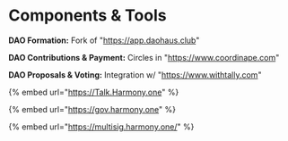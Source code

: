 # Components & Tools

**DAO Formation:** Fork of "https://app.daohaus.club"

**DAO Contributions & Payment:** Circles in "https://www.coordinape.com"

**DAO Proposals & Voting:** Integration w/ "https://www.withtally.com"



{% embed url="https://Talk.Harmony.one" %}

{% embed url="https://gov.harmony.one" %}

{% embed url="https://multisig.harmony.one/" %}
